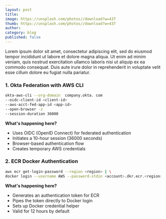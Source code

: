 ```yaml
---
layout: post
title: 
image: https://unsplash.com/photos//download?w=437
thumb: https://unsplash.com/photos//download?w=437
author: 
category: blog
published: false
---
```


Lorem ipsum dolor sit amet, consectetur adipiscing elit, sed do eiusmod tempor incididunt ut labore et dolore magna aliqua. Ut enim ad minim veniam, quis nostrud exercitation ullamco laboris nisi ut aliquip ex ea commodo consequat. Duis aute irure dolor in reprehenderit in voluptate velit esse cillum dolore eu fugiat nulla pariatur.<!-- truncate_here -->

### 1. Okta Federation with AWS CLI


```bash
okta-aws-cli --org-domain  company.okta. com
--oidc-client-id <client-id>
--aws-acct-fed-app-id <app-id>
--open-browser -z
--session-duration 36000
```

**What's happening here?**
- Uses OIDC (OpenID Connect) for federated authentication
- Initiates a 10-hour session (36000 seconds)
- Browser-based authentication flow
- Creates temporary AWS credentials


### 2. ECR Docker Authentication

```bash
aws ecr get-login-password --region <region> | \
docker login --username AWS --password-stdin <account>.dkr.ecr.<region>.amazonaws.com
```

**What's happening here?**
- Generates an authentication token for ECR
- Pipes the token directly to Docker login
- Sets up Docker credential helper
- Valid for 12 hours by default

